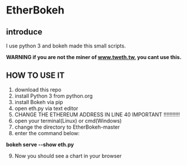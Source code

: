 # EtherBokeh

## introduce 
I use python 3 and bokeh made this small scripts. 

**WARNING if you are not the miner of www.tweth.tw, you cant use this.**

## HOW TO USE IT 
1. download this repo
2. install Python 3 from python.org
3. install Bokeh via pip 
4. open eth.py via text editor
5. CHANGE THE ETHEREUM ADDRESS IN LINE 40  IMPORTANT !!!!!!!!!!!
6. open your terminal(Linux) or cmd(Windows)
7. change the directory to EtherBokeh-master 
8. enter the command below:

**bokeh serve --show eth.py**

9. Now you should see a chart in your browser
